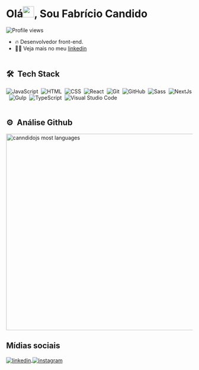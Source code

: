 <h1 align="left">Olá<img src="https://raw.githubusercontent.com/kaueMarques/kaueMarques/master/hi.gif" height="30px">, Sou Fabrício Candido</h1>
<p align="left"> <img src="https://komarev.com/ghpvc/?username=canndidojs&color=yellow" alt="Profile views" /> </p>

- 🔥 Desenvolvedor front-end. 
- 👨‍💻 Veja mais no meu [linkedin](https://www.linkedin.com/in/fabricio-candido/)
<br><br>

## 🛠 &nbsp;Tech Stack
![JavaScript](https://img.shields.io/badge/-JavaScript-05122A?style=flat&logo=javascript)&nbsp;
![HTML](https://img.shields.io/badge/-HTML-05122A?style=flat&logo=HTML5)&nbsp;
![CSS](https://img.shields.io/badge/-CSS-05122A?style=flat&logo=CSS3&logoColor=1572B6)&nbsp;
![React](https://img.shields.io/badge/-React-05122A?style=flat&logo=react)&nbsp;
![Git](https://img.shields.io/badge/-Git-05122A?style=flat&logo=git)&nbsp;
![GitHub](https://img.shields.io/badge/-GitHub-05122A?style=flat&logo=github)&nbsp;
![Sass](https://img.shields.io/badge/-Sass-05122A?style=flat&logo=sass)&nbsp;
![NextJs](https://img.shields.io/badge/-NextJs-05122A?style=flat&logo=next.js)&nbsp;
![Gulp](https://img.shields.io/badge/-Gulp-05122A?style=flat&logo=gulp)&nbsp;
![TypeScript](https://img.shields.io/badge/-TypeScript-05122A?style=flat&logo=typescript)&nbsp;
![Visual Studio Code](https://img.shields.io/badge/-Visual%20Studio%20Code-05122A?style=flat&logo=visual-studio-code&logoColor=007ACC)&nbsp;
<br><br>
## ⚙️ &nbsp;Análise Github
<img width="530em" src="https://github-readme-stats.vercel.app/api/top-langs/?username=canndidojs&layout=compact&theme=vision-friendly-dark" alt="canndidojs most languages"/>

## Mídias sociais

<a href="https://linkedin.com/in/fabricio-candido" target="_blank">
  <img align="center" src="https://img.shields.io/badge/-canndidojs-05122A?style=flat&logo=linkedin" alt="linkedin"/>
</a>
<a href="https://instagram.com/inkcandido" target="_blank">
 <img align="center" src="https://img.shields.io/badge/-canndidojs-05122A?style=flat&logo=instagram" alt="instagram"/>
</a>

